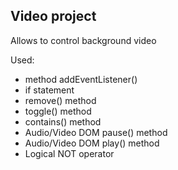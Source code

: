## Video project

Allows to control background video

Used:

-   method addEventListener()
-   if statement
-   remove() method
-   toggle() method
-   contains() method
-   Audio/Video DOM pause() method
-   Audio/Video DOM play() method
-   Logical NOT operator
